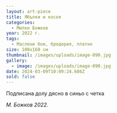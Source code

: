 ```yaml
---
layout: art-piece
title: Ябълки и косоя
categories:
  - Милко Божков
year: 2022 г.
tags:
  - Маслени бои, бродерия, платно
size: 100х160 см
thumbnail: /images/uploads/image-090.jpg
gallery:
  - image: /images/uploads/image-090.jpg
date: 2024-03-09T10:09:24.686Z
sold: false
---
```

Подписана долу дясно в синьо с четка 

*М. Божков 2022.*
